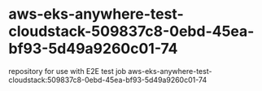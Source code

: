 # aws-eks-anywhere-test-cloudstack-509837c8-0ebd-45ea-bf93-5d49a9260c01-74
repository for use with E2E test job aws-eks-anywhere-test-cloudstack:509837c8-0ebd-45ea-bf93-5d49a9260c01-74
